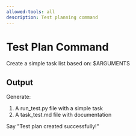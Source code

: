 ```yaml
---
allowed-tools: all
description: Test planning command
---
```


# Test Plan Command

Create a simple task list based on: $ARGUMENTS

## Output

Generate:
1. A run_test.py file with a simple task
2. A task_test.md file with documentation

Say "Test plan created successfully!"